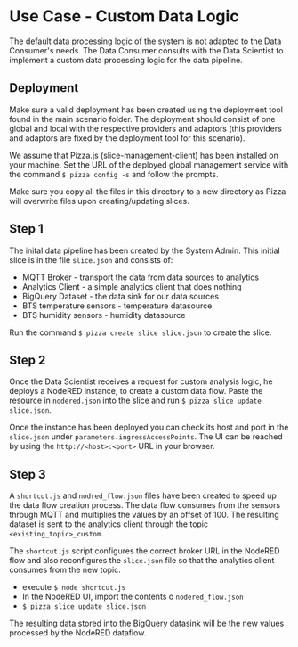 # Use Case - Custom Data Logic

The default data processing logic of the system is not adapted
to the Data Consumer's needs. The Data Consumer consults with the Data Scientist to 
implement a custom data processing logic for the data pipeline.

## Deployment

Make sure a valid deployment has been created using the deployment tool found in the main scenario folder. The deployment should consist of one global and local with the respective providers and adaptors (this providers and adaptors are fixed by the deployment tool for this scenario).

We assume that Pizza.js (slice-management-client) has been installed on your machine. Set the URL of the deployed global management service with the 
command `$ pizza config -s` and follow the prompts.

Make sure you copy all the files in this directory to a new directory as Pizza will overwrite files upon creating/updating slices.

## Step 1 

The inital data pipeline has been created by the System Admin. This initial slice is in the file `slice.json` and consists of:

* MQTT Broker - transport the data from data sources to analytics
* Analytics Client - a simple analytics client that does nothing
* BigQuery Dataset - the data sink for our data sources
* BTS temperature sensors - temperature datasource
* BTS humidity sensors - humidity datasource

Run the command `$ pizza create slice slice.json` to create the slice.

## Step 2

Once the Data Scientist receives a request for custom analysis logic, he deploys a NodeRED instance, to create a custom data flow.
Paste the resource in `nodered.json` into the slice and run `$ pizza slice update slice.json`. 

Once the instance has been deployed you can check its host and port in the `slice.json` under `parameters.ingressAccessPoints`. The
UI can be reached by using the `http://<host>:<port>` URL in your browser.

## Step 3

A `shortcut.js` and `nodred_flow.json` files have been created to speed up the data flow creation process. The 
data flow consumes from the sensors through MQTT and multiplies the values by an offset of 100. The resulting
dataset is sent to the analytics client through the topic `<existing_topic>_custom`. 

The `shortcut.js` script configures the correct broker URL in the NodeRED flow and also reconfigures the `slice.json` file
so that the analytics client consumes from the new topic.

* execute `$ node shortcut.js`
* In the NodeRED UI, import the contents o `nodered_flow.json`
* `$ pizza slice update slice.json`

The resulting data stored into the BigQuery datasink will be the new values processed by the NodeRED dataflow.



